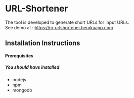 # URL-Shortener

The tool is developed to generate short URLs for input URLs. <br>
See demo at : <a href="https://m-urlshortener.herokuapp.com" target="_blank">https://m-urlshortener.herokuapp.com</a><br>

## Installation Instructions 

<h4>Prerequisites</h4>
<h5>You should have installed </h5>
<ul>
<li>nodejs</li>
  <li>npm</li>
  <li>mongodb</li>
</ul>
